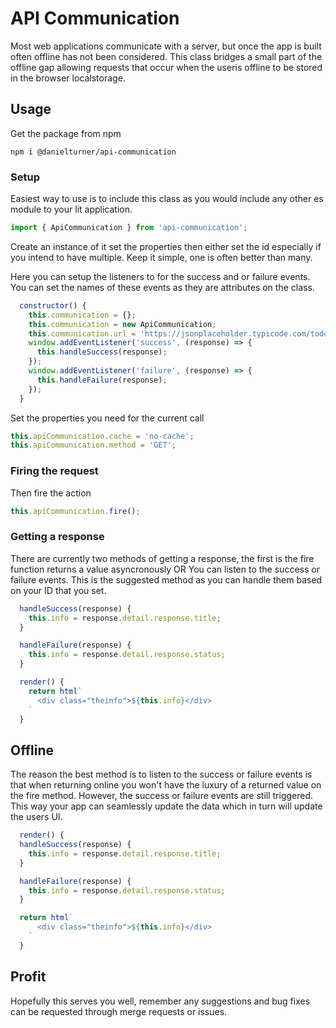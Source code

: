 # API Communication
Most web applications communicate with a server, but once the app is built often offline has not been considered.
This class bridges a small part of the offline gap allowing requests that occur when the useris offline to be stored in the browser localstorage.


## Usage
Get the package from npm
```npm
npm i @danielturner/api-communication
```

### Setup
Easiest way to use is to include this class as you would include any other es module to your lit application.
```javascript
import { ApiCommunication } from 'api-communication';
```
Create an instance of it set the properties then either set the id especially if you intend to have multiple.
Keep it simple, one is often better than many.

Here you can setup the listeners to for the success and or failure events.
You can set the names of these events as they are attributes on the class.
```javascript
  constructor() {
    this.communication = {};
    this.communication = new ApiCommunication;
    this.communication.url = 'https://jsonplaceholder.typicode.com/todos/1';
    window.addEventListener('success', (response) => {
      this.handleSuccess(response);
    });
    window.addEventListener('failure', (response) => {
      this.handleFailure(response);
    });
  }
```

Set the properties you need for the current call
```javascript
this.apiCommunication.cache = 'no-cache';
this.apiCommunication.method = 'GET';
```
### Firing the request
Then fire the action
```javascript 
this.apiCommunication.fire();
```

### Getting a response
There are currently two methods of getting a response, the first is the fire function returns a value asyncronously
OR
You can listen to the success or failure events.
This is the suggested method as you can handle them based on your ID that you set.
```javascript
  handleSuccess(response) {
    this.info = response.detail.response.title;
  }

  handleFailure(response) {
    this.info = response.detail.response.status;
  }

  render() {
    return html`
      <div class="theinfo">${this.info}</div>
    `
  }
```
## Offline
The reason the best method is to listen to the success or failure events is that when returning online you won't have the luxury of a returned value on the fire method. However, the success or failure events are still triggered. This way your app can seamlessly update the data which in turn will update the users UI.
```javascript
  render() {
  handleSuccess(response) {
    this.info = response.detail.response.title;
  }

  handleFailure(response) {
    this.info = response.detail.response.status;
  }

  return html`
      <div class="theinfo">${this.info}</div>
    `
  }
```

## Profit
Hopefully this serves you well, remember any suggestions and bug fixes can be requested through merge requests or issues.